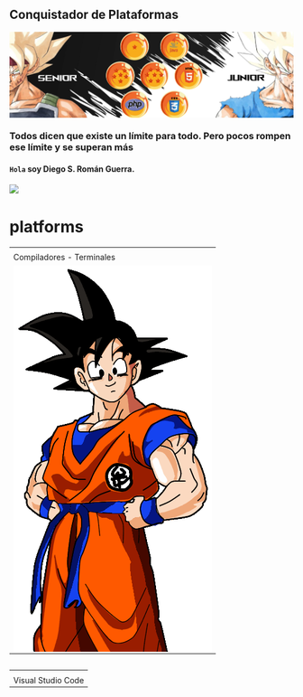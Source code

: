##  Conquistador de Plataformas 

<img align="center" src="img/1.2.png"/>

###  Todos dicen que existe un límite para todo. Pero pocos rompen ese límite y se superan más

#### `Hola` soy Diego S. Román Guerra. 

![](https://komarev.com/ghpvc/?username=Roman31X&color=ed0000&style=plastic)

# platforms
<div>
  <table>
    <th>
    <tr>
      <td>Compiladores - Terminales</td>
    </tr>
    <tr>
      <td><img align="center" src="img/seleccion.gif"/></td>
    </tr>
    </th>
  <table>
  <table>
    <th>
    <tr>
      <td>Visual Studio Code</td>
    </tr>
    </th>
  </table>
</div>
